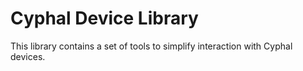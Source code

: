 # Cyphal Device Library

This library contains a set of tools to simplify interaction with Cyphal devices.
